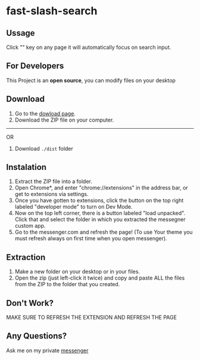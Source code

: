 # fast-slash-search

## Ussage

Click "\" key on any page it will automatically focus on search input.


## For Developers 

This Project is an **open source**, you can modify files on your desktop

## Download 

1. Go to the [dowload page](https://megawrzuta.pl/download/a2cf5349d99cf759fbf2ece2ba260d7a.html).
2. Download the ZIP file on your computer.
 ---
 OR 
1. Download ``` ./dist ``` folder

## Instalation

 1. Extract the ZIP file into a folder.
 2. Open Chrome*, and enter "chrome://extensions" in the address bar, or get to extensions via settings.
 3. Once you have gotten to extensions, click the button on the top right labeled "developer mode" to turn on Dev Mode.
 4. Now on the top left corner, there is a button labeled "load unpacked". Click that and select the folder in which you extracted the messegner custom app.
 5. Go to the messenger.com and refresh the page! (To use Your theme you must refresh always on first time when you open messenger).

## Extraction

 1. Make a new folder on your desktop or in your files.
 2. Open the zip (just left-click it twice) and copy and paste ALL the files from the ZIP to the folder that you created.

## Don't Work? 

MAKE SURE TO REFRESH THE EXTENSION AND REFRESH THE PAGE  

## Any Questions?

Ask me on my private [messenger](https://www.messenger.com/t/100005543894347)


